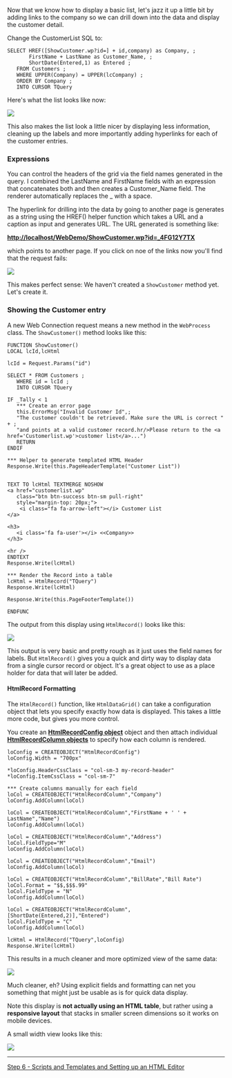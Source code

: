 Now that we know how to display a basic list, let's jazz it up a little bit by adding links to the company so we can drill down into the data and display the customer detail.

Change the CustomerList SQL to:

```foxpro
SELECT HREF([ShowCustomer.wp?id=] + id,company) as Company, ;
       FirstName + LastName as Customer_Name, ;
       ShortDate(Entered,1) as Entered ;
   FROM Customers ;
   WHERE UPPER(Company) = UPPER(lcCompany) ;
   ORDER BY Company ;
   INTO CURSOR TQuery      
```

Here's what the list looks like now:

![](/images/stepbystep/CustDataLink.png)

This also makes the list look a little nicer by displaying less information, cleaning up the labels and more importantly adding hyperlinks for each of the customer entries. 

### Expressions
You can control the headers of the grid via the field names generated in the query. I combined the LastName and FirstName fields with an expression that concatenates both and then creates a Customer_Name field. The renderer automatically replaces the _ with a space.

The hyperlink for drilling into the data by going to another page is generates as a string using the HREF() helper function which takes a URL and a caption as input and generates URL. The URL generated is something like:

**<a href="http://localhost/webdemo/showcustomer.wp?id=_4fg12y7tx" target="top">http://localhost/WebDemo/ShowCustomer.wp?id=_4FG12Y7TX</a>**

which points to another page. If you click on noe of the links now you'll find that the request fails:


![](/images/stepbystep/ErrorNoMethodFound.png)

This makes perfect sense: We haven't created a `ShowCustomer` method yet. Let's create it.

### Showing the Customer entry
A new Web Connection request means a new method in the `WebProcess` class. The `ShowCustomer()` method looks like this:

```foxpro
FUNCTION ShowCustomer()
LOCAL lcId,lcHtml

lcId = Request.Params("id")

SELECT * FROM Customers ;
   WHERE id = lcId ;
   INTO CURSOR TQuery

IF _Tally < 1
   *** Create an error page
   this.ErrorMsg("Invalid Customer Id",;
   "The customer couldn't be retrieved. Make sure the URL is correct " + ;
   "and points at a valid customer record.hr/>Please return to the <a href='Customerlist.wp'>customer list</a>...")
   RETURN 
ENDIF

*** Helper to generate templated HTML Header
Response.Write(this.PageHeaderTemplate("Customer List"))


TEXT TO lcHtml TEXTMERGE NOSHOW
<a href="customerlist.wp" 
   class="btn btn-success btn-sm pull-right" 
   style="margin-top: 20px;">
	<i class="fa fa-arrow-left"></i> Customer List
</a>

<h3>
   <i class='fa fa-user'></i> <<Company>>
</h3>   

<hr />
ENDTEXT
Response.Write(lcHtml)

*** Render the Record into a table
lcHtml = HtmlRecord("TQuery")
Response.Write(lcHtml)

Response.Write(this.PageFooterTemplate())

ENDFUNC
```

The output from this display using  `HtmlRecord()` looks like this:

![](/images/stepbystep/CustDataDisplay.png)


This output is very basic and pretty rough as it just uses the field names for labels. But `HtmlRecord()`  gives you a quick and dirty way to display data from a single cursor record or object. It's a great object to use as a place holder for data that will later be added.

#### HtmlRecord Formatting
The `HtmlRecord()` function, like `HtmlDataGrid()` can take a configuration object that lets you specify exactly how data is displayed. This takes a little more code, but gives you more control.

You create an **[HtmlRecordConfig object](VFPS://Topic/_3AS14YCB5)** object and then attach individual **[HtmlRecordColumn objects](VFPS://Topic/_3AS15H1KZ)** to specify how each column is rendered.

```foxpro
loConfig = CREATEOBJECT("HtmlRecordConfig")
loConfig.Width = "700px"

*loConfig.HeaderCssClass = "col-sm-3 my-record-header"
*loConfig.ItemCssClass = "col-sm-7"

*** Create columns manually for each field
loCol = CREATEOBJECT("HtmlRecordColumn","Company")
loConfig.AddColumn(loCol)

loCol = CREATEOBJECT("HtmlRecordColumn","FirstName + ' ' + LastName","Name")
loConfig.AddColumn(loCol)

loCol = CREATEOBJECT("HtmlRecordColumn","Address")
loCol.FieldType="M"
loConfig.AddColumn(loCol)

loCol = CREATEOBJECT("HtmlRecordColumn","Email")
loConfig.AddColumn(loCol)

loCol = CREATEOBJECT("HtmlRecordColumn","BillRate","Bill Rate")
loCol.Format = "$$,$$$.99"
loCol.FieldType = "N"
loConfig.AddColumn(loCol)

loCol = CREATEOBJECT("HtmlRecordColumn",[ShortDate(Entered,2)],"Entered")
loCol.FieldType = "C"
loConfig.AddColumn(loCol)

lcHtml = HtmlRecord("TQuery",loConfig)
Response.Write(lcHtml)
```

This results in a much cleaner and more optimized view of the same data:

![](/images/stepbystep/CustDataDisplayFormattedRecord.png)

Much cleaner, eh? Using explicit fields and formatting can net you something that might just be usable as is for quick data display.


Note this display is **not actually using an HTML table**, but rather using a **responsive layout** that stacks in smaller screen dimensions so it works on mobile devices. 

A small width view looks like this:

![](/images/stepbystep/CustDataDisplaySmallStacked.png)

---
[Step 6 - Scripts and Templates and Setting up an HTML Editor](VFPS://Topic/_5TC1BNZMD)